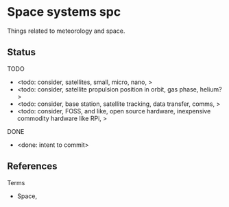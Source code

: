 # Space systems spc

Things related to meteorology and space. 

## Status

TODO
* <todo: consider, satellites, small, micro, nano, >
* <todo: consider, satellite propulsion position in orbit, gas phase, helium? >
* <todo: consider, base station, satellite tracking, data transfer, comms, >
* <todo: consider, FOSS, and like, open source hardware, inexpensive commodity hardware like RPi, >

DONE
* <done: intent to commit>

## References

Terms
* Space, 


